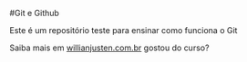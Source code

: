 #Git e Github 

Este é um repositório teste para ensinar como funciona o Git


Saiba mais em [willianjusten.com.br](http://willianjusten.com.br)
gostou do curso?


